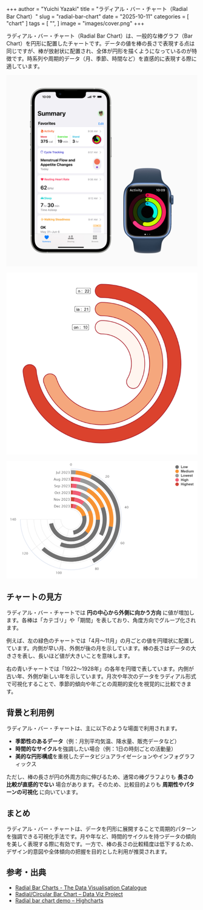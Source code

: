 +++
author = "Yuichi Yazaki"
title = "ラディアル・バー・チャート（Radial Bar Chart）"
slug = "radial-bar-chart"
date = "2025-10-11"
categories = [
    "chart"
]
tags = [
    "",
]
image = "images/cover.png"
+++

ラディアル・バー・チャート（Radial Bar Chart）は、一般的な棒グラフ（Bar Chart）を円形に配置したチャートです。データの値を棒の長さで表現する点は同じですが、棒が放射状に配置され、全体が円形を描くようになっているのが特徴です。時系列や周期的データ（月、季節、時間など）を直感的に表現する際に適しています。

<!--more-->


![](images/mainvisual-1.png)

![](images/mainvisual-2.png)

![](images/mainvisual-3.png)


## チャートの見方

ラディアル・バー・チャートでは **円の中心から外側に向かう方向** に値が増加します。各棒は「カテゴリ」や「期間」を表しており、角度方向でグループ化されます。

例えば、左の緑色のチャートでは「4月〜11月」の月ごとの値を円環状に配置しています。内側が早い月、外側が後の月を示しています。棒の長さはデータの大きさを表し、長いほど値が大きいことを意味します。

右の青いチャートでは「1922〜1928年」の各年を円環で表しています。内側が古い年、外側が新しい年を示しています。月次や年次のデータをラディアル形式で可視化することで、季節的傾向や年ごとの周期的変化を視覚的に比較できます。


## 背景と利用例

ラディアル・バー・チャートは、主に以下のような場面で利用されます。

- **季節性のあるデータ**（例：月別平均気温、降水量、販売データなど）
- **時間的なサイクル**を強調したい場合（例：1日の時刻ごとの活動量）
- **美的な円形構成**を重視したデータビジュアライゼーションやインフォグラフィックス

ただし、棒の長さが円の外周方向に伸びるため、通常の棒グラフよりも **長さの比較が直感的でない** 場合があります。そのため、比較目的よりも **周期性やパターンの可視化** に向いています。



## まとめ

ラディアル・バー・チャートは、データを円形に展開することで周期的パターンを強調できる可視化手法です。月や年など、時間的サイクルを持つデータの傾向を美しく表現する際に有効です。一方で、棒の長さの比較精度は低下するため、デザイン的意図や全体傾向の把握を目的とした利用が推奨されます。



## 参考・出典
- [Radial Bar Charts - The Data Visualisation Catalogue](https://datavizcatalogue.com/methods/radial_bar_chart.html)
- [Radial/Circular Bar Chart – Data Viz Project](https://datavizproject.com/data-type/circular-bar-chart/)
- [Radial bar chart demo – Highcharts](https://www.highcharts.com/demo/polar-radial-bar/grid-light)
